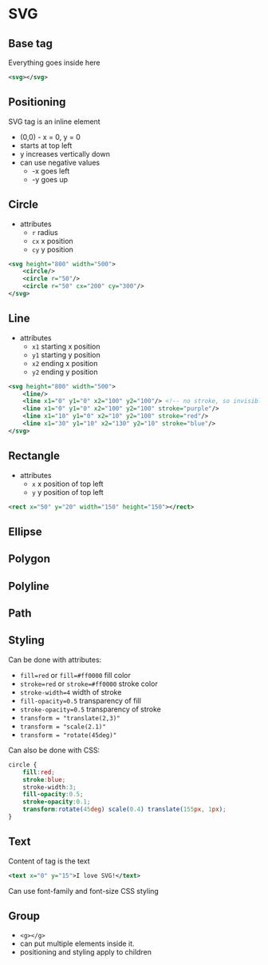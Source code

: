 # SVG

## Base tag

Everything goes inside here

```xml
<svg></svg>
```

## Positioning

SVG tag is an inline element

- (0,0) - x = 0, y = 0
- starts at top left
- y increases vertically down
- can use negative values
	- -x goes left
	- -y goes up

## Circle

- attributes
	- `r` radius
	- `cx` x position
	- `cy` y position

```xml
<svg height="800" width="500">
	<circle/>
	<circle r="50"/>
	<circle r="50" cx="200" cy="300"/>
</svg>
```

## Line

- attributes
	- `x1` starting x position
	- `y1` starting y position
	- `x2` ending x position
	- `y2` ending y position

```xml
<svg height="800" width="500">
	<line/>
	<line x1="0" y1="0" x2="100" y2="100"/> <!-- no stroke, so invisible -->
	<line x1="0" y1="0" x2="100" y2="100" stroke="purple"/>
	<line x1="10" y1="0" x2="10" y2="100" stroke="red"/>
	<line x1="30" y1="10" x2="130" y2="10" stroke="blue"/>
</svg>
```

## Rectangle

- attributes
	- `x` x position of top left
	- `y` y position of top left

```xml
<rect x="50" y="20" width="150" height="150"></rect>
```

## Ellipse
## Polygon
## Polyline
## Path

## Styling

Can be done with attributes:

- `fill=red` or `fill=#ff0000` fill color
- `stroke=red` or `stroke=#ff0000` stroke color
- `stroke-width=4` width of stroke
- `fill-opacity=0.5` transparency of fill
- `stroke-opacity=0.5` transparency of stroke
- `transform = "translate(2,3)"`
- `transform = "scale(2.1)"`
- `transform = "rotate(45deg)"`


Can also be done with CSS:

```css
circle {
	fill:red;
	stroke:blue;
	stroke-width:3;
	fill-opacity:0.5;
	stroke-opacity:0.1;
	transform:rotate(45deg) scale(0.4) translate(155px, 1px);
}
```

## Text

Content of tag is the text

```xml
<text x="0" y="15">I love SVG!</text>
```

Can use font-family and font-size CSS styling

## Group

- `<g></g>`
- can put multiple elements inside it.
- positioning and styling apply to children
